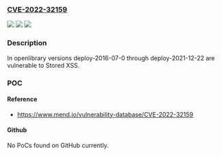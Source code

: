 ### [CVE-2022-32159](https://cve.mitre.org/cgi-bin/cvename.cgi?name=CVE-2022-32159)
![](https://img.shields.io/static/v1?label=Product&message=infogami&color=blue)
![](https://img.shields.io/static/v1?label=Version&message=%3E%3D%200.2%20&color=brighgreen)
![](https://img.shields.io/static/v1?label=Vulnerability&message=CWE-79%20Improper%20Neutralization%20of%20Input%20During%20Web%20Page%20Generation%20('Cross-site%20Scripting')&color=brighgreen)

### Description

In openlibrary versions deploy-2016-07-0 through deploy-2021-12-22 are vulnerable to Stored XSS.

### POC

#### Reference
- https://www.mend.io/vulnerability-database/CVE-2022-32159

#### Github
No PoCs found on GitHub currently.

